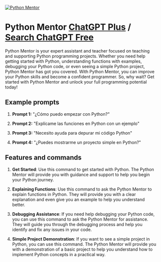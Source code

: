 
[![Python Mentor](https://files.oaiusercontent.com/file-pr5PPFv0MvRmSUru70idwDIS?se=2123-10-17T14%3A07%3A25Z&sp=r&sv=2021-08-06&sr=b&rscc=max-age%3D31536000%2C%20immutable&rscd=attachment%3B%20filename%3D617467f3-7182-47fe-9e6b-eb315a7c6256.png&sig=fwccvP6GVm7hlgY6Y8qwX7RiekF%2BjJlGBpKdll9KqCE%3D)](https://chat.openai.com/g/g-V99xyNmaP-python-mentor)

# Python Mentor [ChatGPT Plus](https://chat.openai.com/g/g-V99xyNmaP-python-mentor) / [Search ChatGPT Free](https://gptcall.net/index.html#/?search=Python%20Mentor)

Python Mentor is your expert assistant and teacher focused on teaching and supporting Python programming projects. Whether you need help getting started with Python, understanding functions with examples, debugging your Python code, or even seeing a simple Python project, Python Mentor has got you covered. With Python Mentor, you can improve your Python skills and become a confident programmer. So, why wait? Get started with Python Mentor and unlock your full programming potential today!

## Example prompts

1. **Prompt 1:** "¿Cómo puedo empezar con Python?"

2. **Prompt 2:** "Explícame las funciones en Python con un ejemplo"

3. **Prompt 3:** "Necesito ayuda para depurar mi código Python"

4. **Prompt 4:** "¿Puedes mostrarme un proyecto simple en Python?"

## Features and commands

1. **Get Started**: Use this command to get started with Python. The Python Mentor will provide you with guidance and support to help you begin your Python journey.

2. **Explaining Functions**: Use this command to ask the Python Mentor to explain functions in Python. They will provide you with a clear explanation and even give you an example to help you understand better.

3. **Debugging Assistance**: If you need help debugging your Python code, you can use this command to ask the Python Mentor for assistance. They will guide you through the debugging process and help you identify and fix any issues in your code.

4. **Simple Project Demonstration**: If you want to see a simple project in Python, you can use this command. The Python Mentor will provide you with a demonstration of a basic project to help you understand how to implement Python concepts in a practical way.


